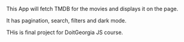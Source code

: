 This App will fetch TMDB for the movies and displays it on the page.

It has pagination, search, filters and dark mode.

THis is final project for DoitGeorgia JS course.
